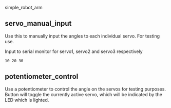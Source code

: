 simple_robot_arm

## servo_manual_input
Use this to manually input the angles to each individual servo. For testing use.

Input to serial monitor for servo1, servo2 and servo3 respectively
```
10 20 30
```

## potentiometer_control
Use a potentiometer to control the angle on the servos for testing purposes. Button will toggle the currently active servo, which will be indicated by the LED which is lighted.

